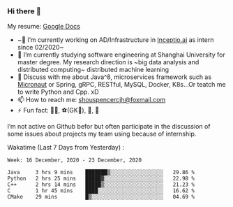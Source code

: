 ### Hi there 👋

My resume: [Google Docs](https://docs.google.com/document/d/1o7iQKDF-_HZUHg6cGiCSl6txrcuQ2tbQttHFFAUeRhc/edit?usp=sharing)

- ~🔭 I’m currently working on AD/Infrastructure in [Inceptio.ai](https://www.inceptio.ai/) as intern since 02/2020~
- 🌱 I’m currently studying software engineering at Shanghai University for master degree. My research direction is ~big data analysis and distributed computing~ distributed machine learning
- 💬 Discuss with me about Java^8, microservices framework such as [Micronaut](http://micronaut.io/) or Spring, gRPC, RESTful, MySQL, Docker, K8s...Or teatch me to write Python and Cpp. xD
- 📫 How to reach me: shouspencercjh@foxmail.com
- ⚡ Fun fact: 🚴‍♂️, ⚽(GK🥅), 🏓, 🏸

I’m not active on Github befor but often participate in the discussion of some issues about projects my team using because of internship.

Wakatime (Last 7 Days from Yesterday) :

<!--START_SECTION:waka-->
```text
Week: 16 December, 2020 - 23 December, 2020

Java     3 hrs 9 mins    ███████▒░░░░░░░░░░░░░░░░░   29.86 % 
Python   2 hrs 25 mins   █████▓░░░░░░░░░░░░░░░░░░░   22.98 % 
C++      2 hrs 14 mins   █████▒░░░░░░░░░░░░░░░░░░░   21.23 % 
C        1 hr 45 mins    ████░░░░░░░░░░░░░░░░░░░░░   16.62 % 
CMake    29 mins         █▒░░░░░░░░░░░░░░░░░░░░░░░   04.69 % 
```
<!--END_SECTION:waka-->
